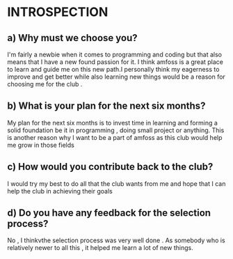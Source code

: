 # INTROSPECTION

## a) Why must we choose you?
I'm fairly a newbie when it comes to programming and coding but that also means that I have a new found passion for it. I think amfoss is a great place to learn and guide me on this new path.I personally think my eagerness to improve and get better while also learning new things would be a reason for choosing me for the club .

## b) What is your plan for the next six months?
My plan for the next six months is to invest time in learning and forming a solid foundation be it in programming , doing small project or anything. This is another reason why I want to be a part of amfoss as this club would help me grow in those fields

## c) How would you contribute back to the club?
I would try my best to do all that the club wants from me and hope that I can help the club in achieving their goals

## d) Do you have any feedback for the selection process?
No , I thinkvthe selection process was very well done . As somebody who is relatively newer to all this , it helped me learn a lot of new things.
